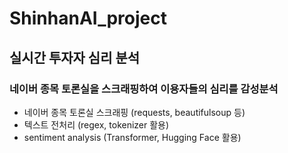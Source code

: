 # ShinhanAI_project

## 실시간 투자자 심리 분석
### 네이버 종목 토론실을 스크래핑하여 이용자들의 심리를 감성분석

* 네이버 종목 토론실 스크래핑 (requests, beautifulsoup 등)
* 텍스트 전처리 (regex, tokenizer 활용)
* sentiment analysis (Transformer, Hugging Face 활용)
